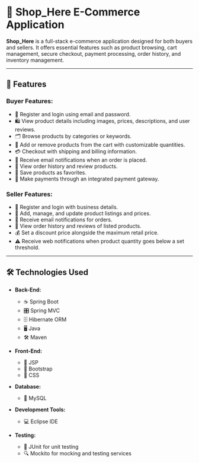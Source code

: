 # 🛒 Shop_Here E-Commerce Application

**Shop_Here** is a full-stack e-commerce application designed for both buyers and sellers. It offers essential features such as product browsing, cart management, secure checkout, payment processing, order history, and inventory management.

---

## 🚀 Features

### Buyer Features:
- 🔑 Register and login using email and password.
- 🛍️ View product details including images, prices, descriptions, and user reviews.
- 🗂️ Browse products by categories or keywords.
- 🛒 Add or remove products from the cart with customizable quantities.
- 💳 Checkout with shipping and billing information.
- 📧 Receive email notifications when an order is placed.
- 🧾 View order history and review products.
- 💖 Save products as favorites.
- 💸 Make payments through an integrated payment gateway.

### Seller Features:
- 🔑 Register and login with business details.
- 📝 Add, manage, and update product listings and prices.
- 📧 Receive email notifications for orders.
- 🧾 View order history and reviews of listed products.
- 💰 Set a discount price alongside the maximum retail price.
- ⚠️ Receive web notifications when product quantity goes below a set threshold.

---

## 🛠️ Technologies Used

- **Back-End:**
  - ☕ Spring Boot
  - 🎛️ Spring MVC
  - 🗄️ Hibernate ORM
  - 🖥️ Java
  - 🛠️ Maven

- **Front-End:**
  - 📄 JSP
  - 🎨 Bootstrap
  - 🎨 CSS

- **Database:**
  - 💾 MySQL

- **Development Tools:**
  - 💻 Eclipse IDE

- **Testing:**
  - 🧪 JUnit for unit testing
  - 🔍 Mockito for mocking and testing services
